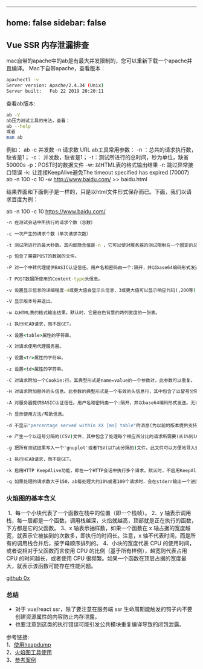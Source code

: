 
---
home: false
sidebar: false
---

## Vue SSR 内存泄漏排查

mac自带的apache中的ab是有最大并发限制的，您可以重新下载一个apache并且编译。
Mac下自带apache，查看版本：  
``` bash
apachectl -v
Server version: Apache/2.4.34 (Unix)
Server built:   Feb 22 2019 20:20:11  
```
查看ab版本:  
``` bash
ab -V
ab压力测试工具的用法，查看：
ab --help
或者
man ab
```
例如：
ab -c 并发数 -n 请求数 URL
ab工具常用参数：
-n ：总共的请求执行数，缺省是1；
-c： 并发数，缺省是1；
-t：测试所进行的总时间，秒为单位，缺省50000s
-p：POST时的数据文件
-w: 以HTML表的格式输出结果
-r: 跳过异常接口错误
-k: 让连接KeepAlive避免The timeout specified has expired (70007)
ab -n 100 -c 10 -w http://www.baidu.com/ >> baidu.html

结果界面和下面例子是一样的，只是以html文件形式保存而已。下面，我们以请求百度为例：

ab -n 100 -c 10 https://www.baidu.com/

``` cmd
-n 在测试会话中所执行的请求个数（总数）
 
-c 一次产生的请求个数（单次请求次数）
 
-t 测试所进行的最大秒数。其内部隐含值是-n ，它可以使对服务器的测试限制在一个固定的总时间以内。默认时，没有时间限制。
 
-p 包含了需要POST的数据的文件。
 
-P 对一个中转代理提供BASIC认证信任。用户名和密码由一个:隔开，并以base64编码形式发送。无论服务器是否需要(即, 是否发送了401认证需求代码)，此字符串都会被发送。
 
-T POST数据所使用的Content-type头信息。
 
-v 设置显示信息的详细程度-4或更大值会显示头信息，3或更大值可以显示响应代码(,200等),2或更大值可以显示警告和其他信息。
 
-V 显示版本号并退出。
 
-w 以HTML表的格式输出结果。默认时，它是白色背景的两列宽度的一张表。
 
-i 执行HEAD请求，而不是GET。
 
-x 设置<table>属性的字符串。
 
-X 对请求使用代理服务器。
 
-y 设置<tr>属性的字符串。
 
-z 设置<td>属性的字符串。
 
-C 对请求附加一个Cookie:行。其典型形式是name=value的一个参数对，此参数可以重复。
 
-H 对请求附加额外的头信息。此参数的典型形式是一个有效的头信息行，其中包含了以冒号分隔的字段和值的对(如,"Accept-Encoding:zip/zop;8bit")。
 
-A 对服务器提供BASIC认证信任。用户名和密码由一个:隔开，并以base64编码形式发送。无论服务器是否需要(即,是否发送了401认证需求代码)，此字符串都会被发送。
 
-h 显示使用方法/帮助信息。
 
-d 不显示"percentage served within XX [ms] table"的消息(为以前的版本提供支持)。
 
-e 产生一个以逗号分隔的(CSV)文件，其中包含了处理每个相应百分比的请求所需要(从1%到100%)的相应百分比的(以微妙为单位)时间。由于这种格式已经“二进制化”，所以比'gnuplot'格式更有用。
 
-g 把所有测试结果写入一个'gnuplot'或者TSV(以Tab分隔的)文件。此文件可以方便地导入到Gnuplot,IDL,Mathematica,Igor甚至Excel中。其中的第一行为标题。
 
-i 执行HEAD请求，而不是GET。
 
-k 启用HTTP KeepAlive功能，即在一个HTTP会话中执行多个请求。默认时，不启用KeepAlive功能。
 
-q 如果处理的请求数大于150，ab每处理大约10%或者100个请求时，会在stderr输出一个进度计数。此-q标记可以抑制这些信息。

```
### 火焰图的基本含义
<img :src="$withBase('./images/daily-blog/memory.jpg')">
1、每一个小块代表了一个函数在栈中的位置（即一个栈帧）。  
2、y 轴表示调用栈，每一层都是一个函数。调用栈越深，火焰就越高，顶部就是正在执行的函数，下方都是它的父函数。  
3、x 轴表示抽样数，如果一个函数在 x 轴占据的宽度越宽，就表示它被抽到的次数多，即执行的时间长。注意，x 轴不代表时间，而是所有的调用栈合并后，按字母顺序排列的。  
4、小块的宽度代表 CPU 的使用时间，或者说相对于父函数而言使用 CPU 的比例（基于所有样例），越宽则代表占用 CPU 的时间越长，或者使用 CPU 很频繁。如果一个函数在顶层占据的宽度最大，就表示该函数可能存在性能问题。  

[github 0x](https://github.com/davidmarkclements/0x/blob/master/docs/ui.md)


### 总结
- 对于 vue/react ssr，除了要注意在服务端 ssr 生命周期能触发的钩子内不要创建资源属性的内容防止内存泄露，
- 也要注意到这类的执行错误可能引发公共模块重复编译导致的闭包泄露。

参考链接:   
1、[使用heapdump](https://www.bookstack.cn/read/node-in-debugging/2.2heapdump.md)  
2、[火焰图工具使用](https://github.com/davidmarkclements/0x)  
3、[参考案例](https://zhuanlan.zhihu.com/p/461945753)
